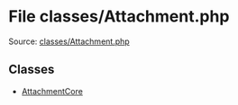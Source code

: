 File classes/Attachment.php
=========

Source: [classes/Attachment.php](https://github.com/PrestaShop/PrestaShop/blob/1.5.0.9/classes/Attachment.php)


Classes
-------

* [AttachmentCore](class.AttachmentCore.md)

